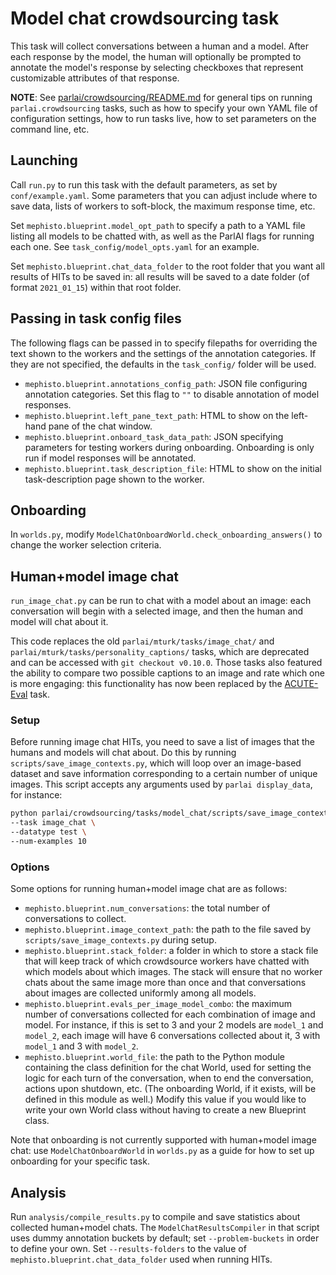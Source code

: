# Model chat crowdsourcing task

This task will collect conversations between a human and a model. After each response by the model, the human will optionally be prompted to annotate the model's response by selecting checkboxes that represent customizable attributes of that response.

**NOTE**: See [parlai/crowdsourcing/README.md](https://github.com/facebookresearch/ParlAI/blob/main/parlai/crowdsourcing/README.md) for general tips on running `parlai.crowdsourcing` tasks, such as how to specify your own YAML file of configuration settings, how to run tasks live, how to set parameters on the command line, etc.

## Launching

Call `run.py` to run this task with the default parameters, as set by `conf/example.yaml`. Some parameters that you can adjust include where to save data, lists of workers to soft-block, the maximum response time, etc.

Set `mephisto.blueprint.model_opt_path` to specify a path to a YAML file listing all models to be chatted with, as well as the ParlAI flags for running each one. See `task_config/model_opts.yaml` for an example.

Set `mephisto.blueprint.chat_data_folder` to the root folder that you want all results of HITs to be saved in: all results will be saved to a date folder (of format `2021_01_15`) within that root folder.

## Passing in task config files

The following flags can be passed in to specify filepaths for overriding the text shown to the workers and the settings of the annotation categories. If they are not specified, the defaults in the `task_config/` folder will be used.
- `mephisto.blueprint.annotations_config_path`: JSON file configuring annotation categories. Set this flag to `""` to disable annotation of model responses.
- `mephisto.blueprint.left_pane_text_path`: HTML to show on the left-hand pane of the chat window.
- `mephisto.blueprint.onboard_task_data_path`: JSON specifying parameters for testing workers during onboarding. Onboarding is only run if model responses will be annotated.
- `mephisto.blueprint.task_description_file`: HTML to show on the initial task-description page shown to the worker.

## Onboarding

In `worlds.py`, modify `ModelChatOnboardWorld.check_onboarding_answers()` to change the worker selection criteria.

## Human+model image chat

`run_image_chat.py` can be run to chat with a model about an image: each conversation will begin with a selected image, and then the human and model will chat about it.

This code replaces the old `parlai/mturk/tasks/image_chat/` and `parlai/mturk/tasks/personality_captions/` tasks, which are deprecated and can be accessed with `git checkout v0.10.0`. Those tasks also featured the ability to compare two possible captions to an image and rate which one is more engaging: this functionality has now been replaced by the [ACUTE-Eval](https://github.com/facebookresearch/ParlAI/tree/main/parlai/crowdsourcing/tasks/acute_eval) task.

### Setup

Before running image chat HITs, you need to save a list of images that the humans and models will chat about. Do this by running `scripts/save_image_contexts.py`, which will loop over an image-based dataset and save information corresponding to a certain number of unique images. This script accepts any arguments used by `parlai display_data`, for instance:
```bash
python parlai/crowdsourcing/tasks/model_chat/scripts/save_image_contexts.py \
--task image_chat \
--datatype test \
--num-examples 10
```

### Options

Some options for running human+model image chat are as follows:
- `mephisto.blueprint.num_conversations`: the total number of conversations to collect.
- `mephisto.blueprint.image_context_path`: the path to the file saved by `scripts/save_image_contexts.py` during setup.
- `mephisto.blueprint.stack_folder`: a folder in which to store a stack file that will keep track of which crowdsource workers have chatted with which models about which images. The stack will ensure that no worker chats about the same image more than once and that conversations about images are collected uniformly among all models.
- `mephisto.blueprint.evals_per_image_model_combo`: the maximum number of conversations collected for each combination of image and model. For instance, if this is set to 3 and your 2 models are `model_1` and `model_2`, each image will have 6 conversations collected about it, 3 with `model_1` and 3 with `model_2`.
- `mephisto.blueprint.world_file`: the path to the Python module containing the class definition for the chat World, used for setting the logic for each turn of the conversation, when to end the conversation, actions upon shutdown, etc. (The onboarding World, if it exists, will be defined in this module as well.) Modify this value if you would like to write your own World class without having to create a new Blueprint class.

Note that onboarding is not currently supported with human+model image chat: use `ModelChatOnboardWorld` in `worlds.py` as a guide for how to set up onboarding for your specific task.

## Analysis

Run `analysis/compile_results.py` to compile and save statistics about collected human+model chats. The `ModelChatResultsCompiler` in that script uses dummy annotation buckets by default; set `--problem-buckets` in order to define your own. Set `--results-folders` to the value of `mephisto.blueprint.chat_data_folder` used when running HITs.
